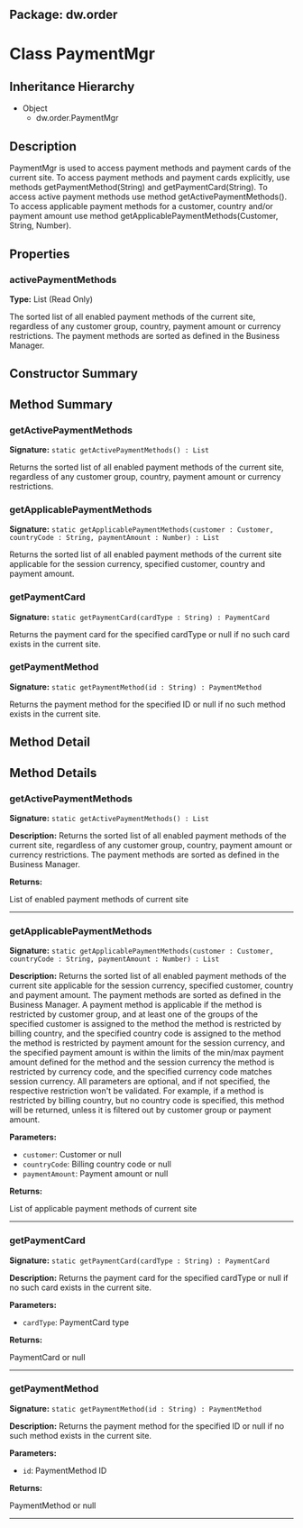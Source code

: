 ## Package: dw.order

# Class PaymentMgr

## Inheritance Hierarchy

- Object
  - dw.order.PaymentMgr

## Description

PaymentMgr is used to access payment methods and payment cards of the current site. To access payment methods and payment cards explicitly, use methods getPaymentMethod(String) and getPaymentCard(String). To access active payment methods use method getActivePaymentMethods(). To access applicable payment methods for a customer, country and/or payment amount use method getApplicablePaymentMethods(Customer, String, Number).

## Properties

### activePaymentMethods

**Type:** List (Read Only)

The sorted list of all enabled payment methods of the current
 site, regardless of any customer group, country, payment amount or currency
 restrictions. The payment methods are sorted as defined in the Business
 Manager.

## Constructor Summary

## Method Summary

### getActivePaymentMethods

**Signature:** `static getActivePaymentMethods() : List`

Returns the sorted list of all enabled payment methods of the current site, regardless of any customer group, country, payment amount or currency restrictions.

### getApplicablePaymentMethods

**Signature:** `static getApplicablePaymentMethods(customer : Customer, countryCode : String, paymentAmount : Number) : List`

Returns the sorted list of all enabled payment methods of the current site applicable for the session currency, specified customer, country and payment amount.

### getPaymentCard

**Signature:** `static getPaymentCard(cardType : String) : PaymentCard`

Returns the payment card for the specified cardType or null if no such card exists in the current site.

### getPaymentMethod

**Signature:** `static getPaymentMethod(id : String) : PaymentMethod`

Returns the payment method for the specified ID or null if no such method exists in the current site.

## Method Detail

## Method Details

### getActivePaymentMethods

**Signature:** `static getActivePaymentMethods() : List`

**Description:** Returns the sorted list of all enabled payment methods of the current site, regardless of any customer group, country, payment amount or currency restrictions. The payment methods are sorted as defined in the Business Manager.

**Returns:**

List of enabled payment methods of current site

---

### getApplicablePaymentMethods

**Signature:** `static getApplicablePaymentMethods(customer : Customer, countryCode : String, paymentAmount : Number) : List`

**Description:** Returns the sorted list of all enabled payment methods of the current site applicable for the session currency, specified customer, country and payment amount. The payment methods are sorted as defined in the Business Manager. A payment method is applicable if the method is restricted by customer group, and at least one of the groups of the specified customer is assigned to the method the method is restricted by billing country, and the specified country code is assigned to the method the method is restricted by payment amount for the session currency, and the specified payment amount is within the limits of the min/max payment amount defined for the method and the session currency the method is restricted by currency code, and the specified currency code matches session currency. All parameters are optional, and if not specified, the respective restriction won't be validated. For example, if a method is restricted by billing country, but no country code is specified, this method will be returned, unless it is filtered out by customer group or payment amount.

**Parameters:**

- `customer`: Customer or null
- `countryCode`: Billing country code or null
- `paymentAmount`: Payment amount or null

**Returns:**

List of applicable payment methods of current site

---

### getPaymentCard

**Signature:** `static getPaymentCard(cardType : String) : PaymentCard`

**Description:** Returns the payment card for the specified cardType or null if no such card exists in the current site.

**Parameters:**

- `cardType`: PaymentCard type

**Returns:**

PaymentCard or null

---

### getPaymentMethod

**Signature:** `static getPaymentMethod(id : String) : PaymentMethod`

**Description:** Returns the payment method for the specified ID or null if no such method exists in the current site.

**Parameters:**

- `id`: PaymentMethod ID

**Returns:**

PaymentMethod or null

---